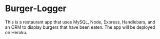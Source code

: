 # Burger-Logger

This is a restaurant app that uses MySQL, Node, Express, Handlebars, and an ORM to display burgers that have been eaten. The app will be deployed on Heroku.
